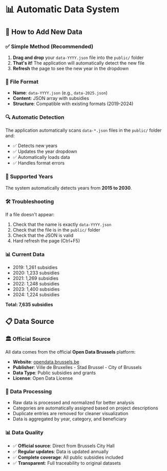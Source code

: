 # 📊 Automatic Data System

## 🚀 How to Add New Data

### ✅ **Simple Method (Recommended)**
1. **Drag and drop** your `data-YYYY.json` file into the `public/` folder
2. **That's it!** The application will automatically detect the new file
3. **Refresh** the page to see the new year in the dropdown

### 📁 **File Format**
- **Name**: `data-YYYY.json` (e.g., `data-2025.json`)
- **Content**: JSON array with subsidies
- **Structure**: Compatible with existing formats (2019-2024)

### 🔍 **Automatic Detection**
The application automatically scans `data-*.json` files in the `public/` folder and:
- ✅ Detects new years
- ✅ Updates the year dropdown
- ✅ Automatically loads data
- ✅ Handles format errors

### 📅 **Supported Years**
The system automatically detects years from **2015 to 2030**.

### 🛠️ **Troubleshooting**
If a file doesn't appear:
1. Check that the name is exactly `data-YYYY.json`
2. Check that the file is in the `public/` folder
3. Check that the JSON is valid
4. Hard refresh the page (Ctrl+F5)

### 📊 **Current Data**
- 2019: 1,261 subsidies
- 2020: 1,233 subsidies  
- 2021: 1,269 subsidies
- 2022: 1,248 subsidies
- 2023: 1,400 subsidies
- 2024: 1,224 subsidies

**Total: 7,635 subsidies**

## 📋 **Data Source**

### 🏛️ **Official Source**
All data comes from the official **Open Data Brussels** platform:
- **Website**: [opendata.brussels.be](https://opendata.brussels.be/explore/?q=subside&disjunctive.theme&disjunctive.keyword&disjunctive.publisher&disjunctive.attributions&disjunctive.dcat.creator&disjunctive.dcat.contributor&disjunctive.modified&disjunctive.data_processed&disjunctive.features&disjunctive.license&disjunctive.language&sort=explore.popularity_score)
- **Publisher**: Ville de Bruxelles - Stad Brussel - City of Brussels
- **Data Type**: Public subsidies and grants
- **License**: Open Data License

### 🔄 **Data Processing**
- Raw data is processed and normalized for better analysis
- Categories are automatically assigned based on project descriptions
- Duplicate entries are removed for cleaner visualization
- Data is aggregated by year, category, and beneficiary

### 📊 **Data Quality**
- ✅ **Official source**: Direct from Brussels City Hall
- ✅ **Regular updates**: Data is updated annually
- ✅ **Complete coverage**: All public subsidies included
- ✅ **Transparent**: Full traceability to original datasets
